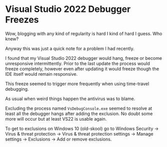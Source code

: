 # Visual Studio 2022 Debugger Freezes #

Wow, blogging with any kind of regularity is hard I kind of hard I guess. Who knew?

Anyway this was just a quick note for a problem I had recently.

I found that my Visual Studio 2022 debugger would hang, freeze or become unresponsive intermittently.
Prior to the last update the process would freeze completely, however even after updating it would
freeze though the IDE itself would remain responsive.

This freeze seemed to trigger more frequently when using time-travel debugging.

As usual when weird things happen the antivirus was to blame.

Excluding the process named `VsDebugConsole.exe` seemed to resolve at least all the debugger hangs
after adding the exclusion. No doubt some more will occur but at least VS22 is usable again.

To get to exclusions on Windows 10 (old-skool) go to Windows Security -> Virus & threat protection ->
Virus & threat protection settings -> Manage settings -> Exclusions -> Add or remove exclusions.
